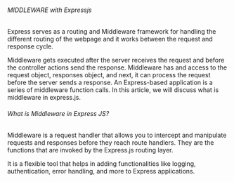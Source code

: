 <h6>MIDDLEWARE with Expressjs</h6>
<p>
  Express serves as a routing and Middleware framework for handling the different routing of the webpage and it works between the request and response cycle.

Middleware gets executed after the server receives the request and before the controller actions send the response. Middleware has and access to the request object, responses object, and next, it can process the request before the server sends a response. An Express-based application is a series of middleware function calls. In this article, we will discuss what is middleware in express.js.<br>

<h6>What is Middleware in Express JS?</h6>
Middleware is a request handler that allows you to intercept and manipulate requests and responses before they reach route handlers. They are the functions that are invoked by the Express.js routing layer.

It is a flexible tool that helps in adding functionalities like logging, authentication, error handling, and more to Express applications.
</p>

  
